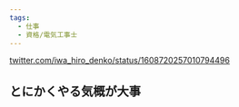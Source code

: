 ```yaml
---
tags:
  - 仕事
  - 資格/電気工事士
---
```

[twitter.com/iwa\_hiro\_denko/status/1608720257010794496](https://twitter.com/iwa_hiro_denko/status/1608720257010794496)

## とにかくやる気概が大事

